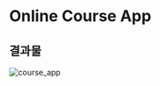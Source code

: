 # Online Course App

## 결과물

![course_app](https://user-images.githubusercontent.com/76200940/138398152-25574454-6c05-4ccb-bdb9-b6ea05c0dcaa.png)
